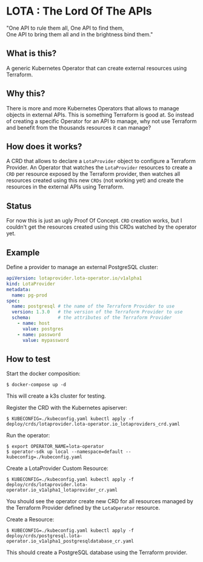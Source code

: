 LOTA : The Lord Of The APIs
===========================

"One API to rule them all, One API to find them,\
One API to bring them all and in the brightness bind them."

What is this?
-------------

A generic Kubernetes Operator that can create external resources using Terraform.

Why this?
---------

There is more and more Kubernetes Operators that allows to manage objects in external APIs. This is something Terraform is good at. So instead of creating a specific Operator for an API to manage, why not use Terraform and benefit from the thousands resources it can manage?

How does it works?
------------------

A CRD that allows to declare a `LotaProvider` object to configure a Terraform Provider.
An Operator that watches the `LotaProvider` resources to create a `CRD` per resource exposed by the Terraform provider, then watches all resources created using this new `CRDs` (not working yet) and create the resources in the external APIs using Terraform.

Status
------

For now this is just an ugly Proof Of Concept. `CRD` creation works, but I couldn't get the resources created using this CRDs watched by the operator yet.

Example
-------

Define a provider to manage an external PostgreSQL cluster:

```yaml
apiVersion: lotaprovider.lota-operator.io/v1alpha1
kind: LotaProvider
metadata:
  name: pg-prod
spec:
  name: postgresql # the name of the Terraform Provider to use
  version: 1.3.0   # the version of the Terraform Provider to use
  schema:          # the attributes of the Terraform Provider
    - name: host
      value: postgres
    - name: password
      value: mypassword
```

How to test
-----------

Start the docker composition:

```shell
$ docker-compose up -d
```

This will create a k3s cluster for testing.

Register the CRD with the Kubernetes apiserver:

```shell
$ KUBECONFIG=./kubeconfig.yaml kubectl apply -f deploy/crds/lotaprovider.lota-operator.io_lotaproviders_crd.yaml
```

Run the operator:

```shell
$ export OPERATOR_NAME=lota-operator
$ operator-sdk up local --namespace=default --kubeconfig=./kubeconfig.yaml
```

Create a LotaProvider Custom Resource:

```shell
$ KUBECONFIG=./kubeconfig.yaml kubectl apply -f deploy/crds/lotaprovider.lota-operator.io_v1alpha1_lotaprovider_cr.yaml
```

You should see the operator create new CRD for all resources managed by the Terraform Provider defined by the `LotaOperator` resource.

Create a Resource:

```shell
$ KUBECONFIG=./kubeconfig.yaml kubectl apply -f deploy/crds/postgresql.lota-operator.io_v1alpha1_postgresqldatabase_cr.yaml
```
This should create a PostgreSQL database using the Terraform provider.
